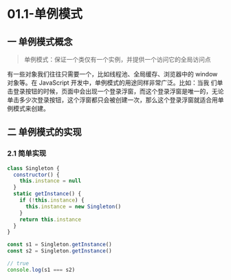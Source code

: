 # 01.1-单例模式

## 一 单例模式概念

> 单例模式：保证一个类仅有一个实例，并提供一个访问它的全局访问点

有一些对象我们往往只需要一个，比如线程池、全局缓存、浏览器中的 window 对象等。在 JavaScript 开发中，单例模式的用途同样非常广泛。比如：当我
们单击登录按钮的时候，页面中会出现一个登录浮窗，而这个登录浮窗是唯一的，无论单击多少次登录按钮，这个浮窗都只会被创建一次，那么这个登录浮窗就适合用单例模式来创建。

## 二 单例模式的实现

### 2.1 简单实现

```js
class Singleton {
  constructor() {
    this.instance = null
  }
  static getInstance() {
    if (!this.instance) {
      this.instance = new Singleton()
    }
    return this.instance
  }
}

const s1 = Singleton.getInstance()
const s2 = Singleton.getInstance()

// true
console.log(s1 === s2)
```

